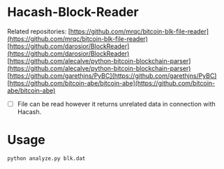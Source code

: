 # Hacash-Block-Reader

Related repositories:
[https://github.com/mrqc/bitcoin-blk-file-reader](https://github.com/mrqc/bitcoin-blk-file-reader)
[https://github.com/darosior/BlockReader](https://github.com/darosior/BlockReader)
[https://github.com/alecalve/python-bitcoin-blockchain-parser](https://github.com/alecalve/python-bitcoin-blockchain-parser)
[https://github.com/garethjns/PyBC](https://github.com/garethjns/PyBC)
[https://github.com/bitcoin-abe/bitcoin-abe](https://github.com/bitcoin-abe/bitcoin-abe)

- [ ] File can be read however it returns unrelated data in connection with Hacash.

# Usage

```
python analyze.py blk.dat
```

